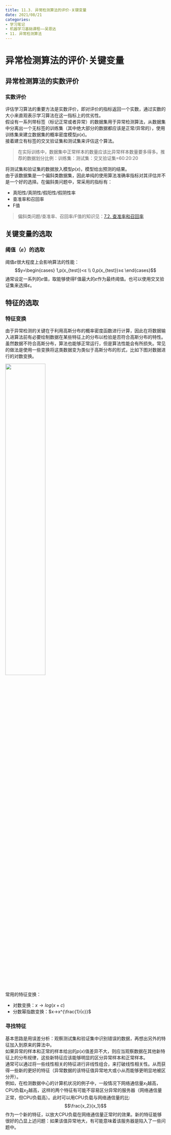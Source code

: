 ```yaml
---
title: 11.3. 异常检测算法的评价·关键变量
date: 2021/08/21
categories: 
- 学习笔记
- 机器学习基础课程——吴恩达
- 11. 异常检测算法
---
```

# 异常检测算法的评价·关键变量
## 异常检测算法的实数评价
### 实数评价
评估学习算法的重要方法是实数评价，即对评价的指标返回一个实数，通过实数的大小来直观表示学习算法在这一指标上的优劣性。  
假设有一系列带标签（标记正常或者异常）的数据集用于异常检测算法，从数据集中分离出一个无标签的训练集（其中绝大部分的数据都应该是正常/异常的），使用训练集来建立数据集的概率密度模型$p(x)$。  
接着建立有标签的交叉验证集和测试集来评估这个算法。  
> 在实际训练中，数据集中正常样本的数量应该比异常样本数量要多得多。推荐的数据划分比例：训练集：测试集：交叉验证集=60:20:20  

将测试集和验证集的数据放入模型$p(x)$，模型给出预测的结果。  
由于该数据集是一个偏斜类数据集，因此单纯的使用算法准确率指标对其评估并不是一个好的选择。在偏斜类问题中，常采用的指标有：  

- 真阳性/真阴性/假阳性/假阴性率
- 查准率和召回率
- F值

> 偏斜类问题/查准率、召回率/F值的知识见：[7.2. 查准率和召回率](https://l61012345.top/2021/04/22/%E6%9C%BA%E5%99%A8%E5%AD%A6%E4%B9%A0%E2%80%94%E2%80%94%E5%90%B4%E6%81%A9%E8%BE%BE/7.%20%E5%AD%A6%E4%B9%A0%E7%B3%BB%E7%BB%9F%E8%AE%BE%E8%AE%A1%E4%B8%AD%E7%9A%84%E5%AE%9E%E9%99%85%E9%97%AE%E9%A2%98/7.2.%20%E6%9F%A5%E5%87%86%E7%8E%87%E5%92%8C%E5%8F%AC%E5%9B%9E%E7%8E%87/)

## 关键变量的选取
### 阈值（$ɛ$）的选取
阈值$ɛ$很大程度上会影响算法的性能：  
  $$y=\begin{cases}
    1,p(x_{test})<ɛ \\
    0,p(x_{test})≥ɛ
  \end{cases}$$
通常设定一系列的$ɛ$值，取能够使得F值最大的$ɛ$作为最终阈值。也可以使用交叉验证集来选择$ɛ$。  

## 特征的选取  
### 特征变换
由于异常检测的关键在于利用高斯分布的概率密度函数进行计算，因此在将数据输入进算法前有必要绘制数据在某些特征上的分布以检验是否符合高斯分布的特性。  
虽然数据不符合高斯分布，算法也能够正常运行，但是算法性能会有所损失。常见的做法是使用一些变换将这类数据变为类似于高斯分布的形式，比如下图对数据进行的对数变换。  

<img src = https://cdn.jsdelivr.net/gh/l61012345/Pic/img/20210809110548.png width=50%>  

常用的特征变换：  

- 对数变换：$x→log(x+c)$  
- 分数幂指数变换：$x→x^{\frac{1}{c}}$  

### 寻找特征
基本思路是用误差分析：观察测试集和验证集中识别错误的数据，再想出另外的特征加入到原来的算法中。  
如果异常的样本和正常的样本给出的$p(x)$值差异不大，则应当观察数据在其他新特征上的分布规律，这些新特征应该能够明显的区分异常样本和正常样本。  
通常可以通过将一些线性相关的特征进行非线性组合，来打破线性相关性。从而获得一些新的更好的特征（异常数据的该特征值异常地大或小从而能够更明显地被区分开）。  
例如，在检测数据中心的计算机状况的例子中，一般情况下网络通信量$x_1$越高，CPU负载$x_2$越高，这样的两个特征有可能不容易区分异常的服务器（网络通信量正常，但CPU负载高）。此时可以用CPU负载与网络通信量的比:
$$\frac{x_2}{x_1}$$
作为一个新的特征，以放大CPU负载在网络通信量正常时的效果。新的特征能够很好的凸显上述问题：如果该值异常地大，有可能意味着该服务器是陷入了一些问题中。  
